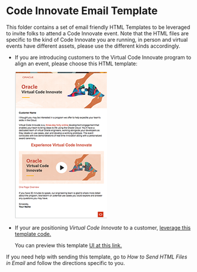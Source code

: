 # Code Innovate Email Template
This folder contains a set of email friendly HTML Templates to be leveraged to invite folks to attend a Code Innovate event. Note that the HTML files are specific to the kind of Code Innovate you are running, in person and virtual events have different assets, please use the different kinds accordingly.

- If you are introducing customers to the Virtual Code Innovate program to align an event, please choose this HTML template:

  ![](images/Virtual-Code-Innovate-one-pager.png)

- If your are positioning _Virtual Code Innovate_ to a customer,
  [leverage this template code.](https://github.com/chipbaber/codeinnovate_emailtemplate/blob/master/html/virtual-code-innovate-onepager.html)

  You can preview this template [UI at this link.](https://chipbaber.github.io/codeinnovate_emailtemplate/html/virtual-code-innovate-onepager.html)

If you need help with sending this template, go to *How to Send HTML Files in Email* and follow the directions specific to you.
